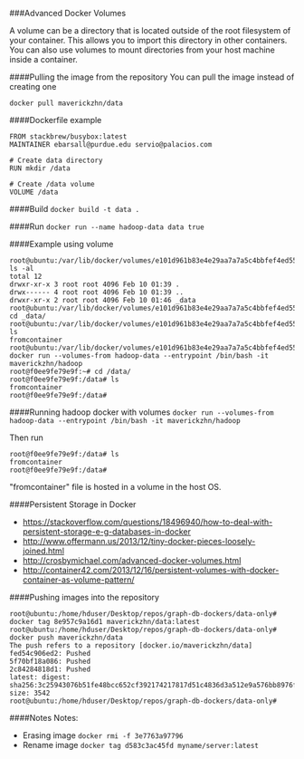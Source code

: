 ###Advanced Docker Volumes
 
 A volume can be a directory that is located outside of the root filesystem of your container. This allows you to import this directory in other containers. You can also use volumes to mount directories from your host machine inside a container. 

####Pulling the image from the repository
You can pull the image instead of creating one
```
docker pull maverickzhn/data
```

####Dockerfile example
```
FROM stackbrew/busybox:latest
MAINTAINER ebarsall@purdue.edu servio@palacios.com

# Create data directory
RUN mkdir /data

# Create /data volume
VOLUME /data
```

####Build
`docker build -t data .`

####Run
`docker run --name hadoop-data data true`

####Example using volume
```
root@ubuntu:/var/lib/docker/volumes/e101d961b83e4e29aa7a7a5c4bbfef4ed551619a951eed6b5b4746e56af8d723# ls -al
total 12
drwxr-xr-x 3 root root 4096 Feb 10 01:39 .
drwx------ 4 root root 4096 Feb 10 01:39 ..
drwxr-xr-x 2 root root 4096 Feb 10 01:46 _data
root@ubuntu:/var/lib/docker/volumes/e101d961b83e4e29aa7a7a5c4bbfef4ed551619a951eed6b5b4746e56af8d723# cd _data/
root@ubuntu:/var/lib/docker/volumes/e101d961b83e4e29aa7a7a5c4bbfef4ed551619a951eed6b5b4746e56af8d723/_data# ls
fromcontainer
root@ubuntu:/var/lib/docker/volumes/e101d961b83e4e29aa7a7a5c4bbfef4ed551619a951eed6b5b4746e56af8d723/_data# docker run --volumes-from hadoop-data --entrypoint /bin/bash -it maverickzhn/hadoop
root@f0ee9fe79e9f:~# cd /data/
root@f0ee9fe79e9f:/data# ls
fromcontainer
root@f0ee9fe79e9f:/data# 
```

####Running hadoop docker with volumes
`docker run --volumes-from hadoop-data --entrypoint /bin/bash -it maverickzhn/hadoop`

Then run

```
root@f0ee9fe79e9f:/data# ls
fromcontainer
root@f0ee9fe79e9f:/data#
```

"fromcontainer" file is hosted in a volume in the host OS.

####Persistent Storage in Docker
* https://stackoverflow.com/questions/18496940/how-to-deal-with-persistent-storage-e-g-databases-in-docker
* http://www.offermann.us/2013/12/tiny-docker-pieces-loosely-joined.html
* http://crosbymichael.com/advanced-docker-volumes.html
* http://container42.com/2013/12/16/persistent-volumes-with-docker-container-as-volume-pattern/

####Pushing images into the repository
```
root@ubuntu:/home/hduser/Desktop/repos/graph-db-dockers/data-only# docker tag 8e957c9a16d1 maverickzhn/data:latest
root@ubuntu:/home/hduser/Desktop/repos/graph-db-dockers/data-only# docker push maverickzhn/data
The push refers to a repository [docker.io/maverickzhn/data]
fed54c906ed2: Pushed 
5f70bf18a086: Pushed 
2c84284818d1: Pushed 
latest: digest: sha256:3c25943076b51fe48bcc652cf392174217817d51c4836d3a512e9a576bb8976f size: 3542
root@ubuntu:/home/hduser/Desktop/repos/graph-db-dockers/data-only# 
```

####Notes
Notes:
* Erasing image `docker rmi -f 3e7763a97796`
* Rename image `docker tag d583c3ac45fd myname/server:latest`
